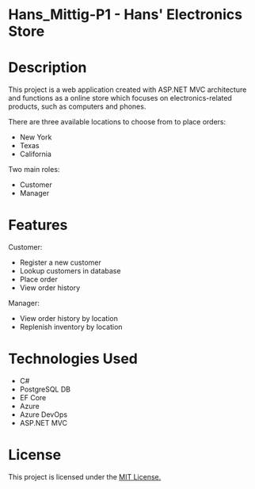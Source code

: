 # Hans_Mittig-P1 - Hans' Electronics Store

# Description
This project is a web application created with ASP.NET MVC architecture and functions as a online store which focuses on electronics-related products, such as computers and phones.

There are three available locations to choose from to place orders:
- New York
- Texas
- California

Two main roles: 
- Customer
- Manager

# Features
Customer:
- Register a new customer
- Lookup customers in database
- Place order
- View order history

Manager:
- View order history by location
- Replenish inventory by location

# Technologies Used
- C#
- PostgreSQL DB
- EF Core
- Azure 
- Azure DevOps
- ASP.NET MVC

# License
This project is licensed under the [MIT License.](https://github.com/git/git-scm.com/blob/master/MIT-LICENSE.txt)
